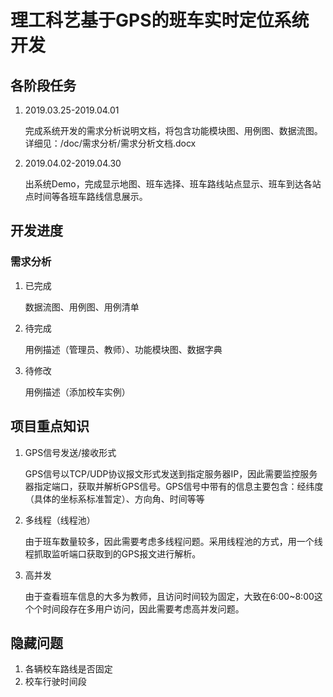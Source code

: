 # 理工科艺基于GPS的班车实时定位系统开发

## 各阶段任务

1. 2019.03.25-2019.04.01

   完成系统开发的需求分析说明文档，将包含功能模块图、用例图、数据流图。详细见：/doc/需求分析/需求分析文档.docx

2. 2019.04.02-2019.04.30

   出系统Demo，完成显示地图、班车选择、班车路线站点显示、班车到达各站点时间等各班车路线信息展示。

## 开发进度

### 需求分析

1. 已完成

   数据流图、用例图、用例清单

2. 待完成

   用例描述（管理员、教师）、功能模块图、数据字典

3. 待修改

   用例描述（添加校车实例）

## 项目重点知识

1. GPS信号发送/接收形式

   GPS信号以TCP/UDP协议报文形式发送到指定服务器IP，因此需要监控服务器指定端口，获取并解析GPS信号。GPS信号中带有的信息主要包含：经纬度（具体的坐标系标准暂定）、方向角、时间等等

2. 多线程（线程池）

   由于班车数量较多，因此需要考虑多线程问题。采用线程池的方式，用一个线程抓取监听端口获取到的GPS报文进行解析。

3. 高并发

   由于查看班车信息的大多为教师，且访问时间较为固定，大致在6:00~8:00这个个时间段存在多用户访问，因此需要考虑高并发问题。

## 隐藏问题

1. 各辆校车路线是否固定
2. 校车行驶时间段